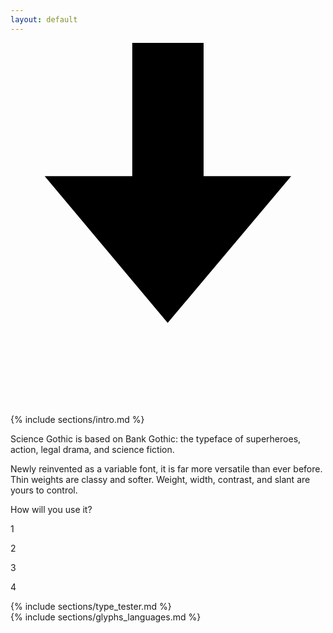 ```yaml
---
layout: default
---
```


<div class="static"></div>

<nav>
  <a href="https://github.com/tphinney/science-gothic" target="_blank"><svg id="download" xmlns="http://www.w3.org/2000/svg" viewBox="0 0 20 23.57"><defs><style>.cls-1{stroke-miterlimit:10;stroke-width:6px;}</style></defs><g id="Layer_2" data-name="Layer 2"><g id="Layer_1-2" data-name="Layer 1"><line class="cls-1" y1="21.57" x2="22" y2="21.57"/><polygon points="12.26 8.46 12.26 0 7.73 0 7.73 8.46 2.17 8.46 9.98 17.78 17.82 8.46 12.26 8.46"/></g></g></svg></a>
</nav>

<div class="section" id="intro">
  <div class="grid_container">
   {% include sections/intro.md %}
  </div>
  <div id="intro_about">
    <div id="intro_about_text">
      <p>Science Gothic is based on Bank Gothic: the typeface of superheroes, action, legal drama, and science fiction.</p>
      <p>Newly reinvented as a variable font, it is far more versatile than ever before. Thin weights are classy and softer. Weight, width, contrast, and slant are yours to control.</p>
      <p>How will you use it?</p>
    </div>
    <div class="demo" id="demo_weight"><p>1</p></div>
    <div class="demo" id="demo_width"><p>2</p></div>
    <div class="demo" id="demo_contrast"><p>3</p></div>
    <div class="demo" id="demo_slant"><p>4</p></div>
  </div>
</div>

<div class="section" id="type_tester">
  <div class="grid_container">
   {% include sections/type_tester.md %}
 </div>
</div>

<div class="section" id="glyphs_languages">
  <div class="grid_container">
   {% include sections/glyphs_languages.md %}
 </div>
</div>
